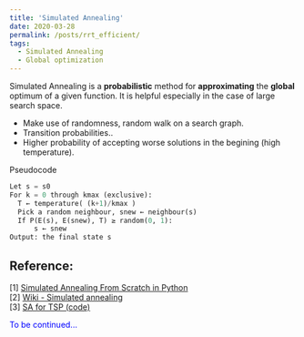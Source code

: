 ```yaml
---
title: 'Simulated Annealing'
date: 2020-03-28
permalink: /posts/rrt_efficient/
tags:
  - Simulated Annealing
  - Global optimization
---
```


Simulated Annealing is a **probabilistic** method for **approximating** the **global** optimum of a given function. It is helpful especially in the case of large search space.
* Make use of randomness, random walk on a search graph.
* Transition probabilities..
* Higher probability of accepting worse solutions in the begining (high temperature). 

Pseudocode
```python
Let s = s0 
For k = 0 through kmax (exclusive):
  T ← temperature( (k+1)/kmax )
  Pick a random neighbour, snew ← neighbour(s)
  If P(E(s), E(snew), T) ≥ random(0, 1):
      s ← snew
Output: the final state s
```

Reference:
---

[1] [Simulated Annealing From Scratch in Python](https://machinelearningmastery.com/simulated-annealing-from-scratch-in-python/)  
[2] [Wiki - Simulated annealing](https://en.wikipedia.org/wiki/Simulated_annealing)  
[3] [SA for TSP (code)](https://en.wikipedia.org/wiki/Simulated_annealing)

<span style="color:blue">To be continued...</span>